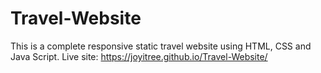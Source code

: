 # Travel-Website

This is a complete responsive static travel website using HTML, CSS and Java Script.
Live site:  https://joyitree.github.io/Travel-Website/
